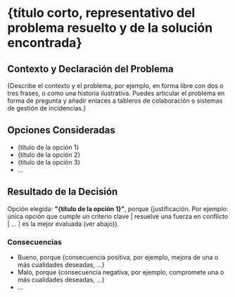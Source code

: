 # {título corto, representativo del problema resuelto y de la solución encontrada}

## Contexto y Declaración del Problema

{Describe el contexto y el problema, por ejemplo, en forma libre con dos o tres frases, o como una historia ilustrativa. Puedes articular el problema en forma de pregunta y añadir enlaces a tableros de colaboración o sistemas de gestión de incidencias.}

## Opciones Consideradas

* {título de la opción 1}
* {título de la opción 2}
* {título de la opción 3}
* … <!-- el número de opciones puede variar -->

## Resultado de la Decisión

Opción elegida: **"{título de la opción 1}"**, porque {justificación. Por ejemplo: única opción que cumple un criterio clave | resuelve una fuerza en conflicto | … | es la mejor evaluada (ver abajo)}.

<!-- Este elemento es opcional. Puedes eliminarlo si no aplica. -->
### Consecuencias

* Bueno, porque {consecuencia positiva, por ejemplo, mejora de una o más cualidades deseadas, …}
* Malo, porque {consecuencia negativa, por ejemplo, compromete una o más cualidades deseadas, …}
* … <!-- el número de consecuencias puede variar -->

